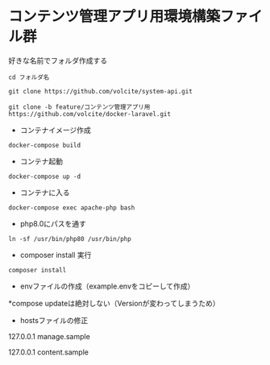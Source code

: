 # コンテンツ管理アプリ用環境構築ファイル群

好きな名前でフォルダ作成する

`cd フォルダ名`

`git clone https://github.com/volcite/system-api.git`

`git clone -b feature/コンテンツ管理アプリ用 https://github.com/volcite/docker-laravel.git`

- コンテナイメージ作成

`docker-compose build`

- コンテナ起動

`docker-compose up -d`

- コンテナに入る

`docker-compose exec apache-php bash`

- php8.0にパスを通す

`ln -sf /usr/bin/php80 /usr/bin/php`

- composer install 実行

`composer install`

- envファイルの作成（example.envをコピーして作成）

*compose updateは絶対しない（Versionが変わってしまうため）

- hostsファイルの修正

127.0.0.1 manage.sample

127.0.0.1 content.sample
